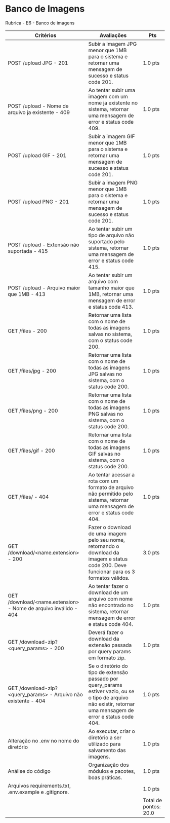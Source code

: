 # Banco de Imagens


Rubrica - E6 - Banco de imagens

| Critérios	| Avaliações | Pts |
|---|---|---|
| POST /upload JPG - 201 | Subir a imagem JPG menor que 1MB para o sistema e retornar uma mensagem de sucesso e status code 201. | 1.0 pts |
|POST /upload - Nome de arquivo ja existente - 409|  Ao tentar subir uma imagem com um nome ja existente no sistema, retornar uma mensagem de error e status code 409.| 1.0 pts|
|POST /upload GIF - 201| Subir a imagem GIF menor que 1MB para o sistema e retornar uma mensagem de sucesso e status code 201.|1.0 pts| 
|POST /upload PNG - 201| Subir a imagem PNG menor que 1MB para o sistema e retornar uma mensagem de sucesso e status code 201.|1.0 pts |
|POST /upload - Extensão não suportada - 415|Ao tentar subir um tipo de arquivo não suportado pelo sistema, retornar uma mensagem de error e status code 415.|1.0 pts|
|POST /upload - Arquivo maior que 1MB - 413|Ao tentar subir um arquivo com tamanho maior que 1MB, retornar uma mensagem de error e status code 413.|1.0 pts|
|GET /files - 200|Retornar uma lista com o nome de todas as imagens salvas no sistema, com o status code 200.|1.0 pts|
|GET /files/jpg - 200|Retornar uma lista com o nome de todas as imagens JPG salvas no sistema, com o status code 200.|1.0 pts|
|GET /files/png - 200|Retornar uma lista com o nome de todas as imagens PNG salvas no sistema, com o status code 200.|1.0 pts|
|GET /files/gif - 200|Retornar uma lista com o nome de todas as imagens GIF salvas no sistema, com o status code 200.|1.0 pts|
|GET /files/<formato-invalido> - 404|Ao tentar acessar a rota com um formato de arquivo não permitido pelo sistema, retornar uma mensagem de error e status code 404.|1.0 pts|
|GET /download/<name.extension> - 200|Fazer o download de uma imagem pelo seu nome, retornando o download da imagem e status code 200. Deve funcionar para os 3 formatos válidos.|3.0 pts|
|GET /download/<name.extension> - Nome de arquivo inválido - 404|Ao tentar fazer o download de um arquivo com nome não encontrado no sistema, retornar mensagem de error e status code 404.|1.0 pts|
|GET /download-zip?<query_params> - 200|Deverá fazer o download da extensão passada por query params em formato zip.|1.0 pts|
|GET /download-zip?<query_params> - Arquivo não existente - 404|Se o diretório do tipo de extensão passado por query_params estiver vazio, ou se o tipo de arquivo não existir, retornar uma mensagem de error e status code 404.|1.0 pts|
|Alteração no .env no nome do diretório|Ao executar, criar o diretório a ser utilizado para salvamento das imagens.|1.0 pts|
|Análise do código|Organização dos módulos e pacotes, boas práticas.|1.0 pts|
|Arquivos requirements.txt, .env.example e .gitignore.| |1.0 pts
| | | Total de pontos: 20.0
